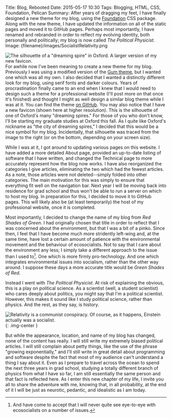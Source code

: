 Title: Blog, Rebooted
Date: 2015-05-17 10:30
Tags: Blogging, HTML, CSS, Foundation, Pelican
Summary: After years of dragging my feet, I have finally designed a new theme for my blog, using the [Foundation](http://foundation.zurb.com/) CSS package. Along with the new theme, I have updated the information on all of the static pages and moved it to GitHub pages. Perhaps most importantly, I have renamed and rebranded in order to reflect my evolving identity, both personally and politically; my blog is now called _The Political Physicist_.
Image: {filename}/images/SocialistRelativity.png

![The silhouette of a "dreaming spire" in Oxford. A larger version of my new favicon.]({filename}/images/spire-smaller.png)
For awhile now I've been meaning to create a new theme for my blog. Previously
I was using a modified version of the
[Gum theme](https://github.com/getpelican/pelican-themes/tree/master/gum), but
I wanted one which was all my own. I also decided that I wanted a distinctly
different look for my blog, using serif fonts and darker colours. Years of
procrastination finally came to an end when I knew that I would need to design
such a theme for a professional website (I'll post more on that once it's
finished) and thought I might as well design a similar blog theme while I was
at it. You can find the theme
[on GitHub](https://github.com/cmacmackin/backdrop-theme).
You may also notice
that I have a new favicon (shown here at higher resolution). This is the
silhouette of one of Oxford's many "dreaming spires." For those of you who
don't know, I'll be starting my graduate studies at Oxford this fall. As I quite
like Oxford's nickname as "the city of dreaming spires," I decided that
this would be a nice symbol for my blog. Incidentally, that silhouette was
traced from the image to the right (or on the bottom, depending on your screen
size).

While I was at it, I got around to updating various pages on this website. I
have added a more detailed About page, provided an up-to-date listing of
software that I have written, and changed the Technical page to more accurately
represent how the blog now works. I have also reorganized the categories I give
articles, eliminating the two which had the fewest articles. As a note, those
articles were not deleted--simply folded into other categories. The main
motivation for this was simply to ensure that everything fit well on the
navigation bar. Next year I will be moving back into residence for grad school
and thus won't be able to run a server on which to host my blog. In preparation
for this, I decided to move it to GitHub pages. This will likely also be (at
least temporarily) the host of my professional website, once it is completed.

Most importantly, I decided to change the name of my blog from _Red Shades of
Green_. I had originally chosen that title in order to reflect that I was
concerned about the environment, but that I was a bit of a pinko. Since then,
I feel that I have become much more stridently left-wing and, at the same time,
have lost a certain amount of patience with the environmental movement and the
behaviour of ecosocialists. Not to say that I care about the environment any
less; I simply take a different approach to the issue than I used to[^1].
One which is more firmly pro-technology. And one which integrates environmental
issues into socialism, rather than the other way around. I suppose these days
a more accurate title would be _Green Shades of Red_.

Instead I went with _The Political Physicist_. At risk of explaining the
obvious, this is a play on political science. As a scientist (well, a student
scientist) who cares deeply about politics, you might say that I'm a political
scientist. However, this makes it sound like I study political science, rather
than physics. And the rest, as they say, is history.


![Relativity is a communist conspiracy. Of course, as it happens, Einstein actually _was_ a socialist.]({filename}/images/SocialistRelativity.png){: .img-center }


But while the appearance, location, and name of my blog has changed, none of the
content has really. I will still write my extremely biased political articles.
I will still complain about petty things, like the use of the phrase "growing
exponentially," and I'll still write in great detail about programming and
software despite the fact that most of my audience can't understand a thing I
say about it. Even as I prepare to travel across the ocean to spend the next
three years in grad school, studying a totally different branch of physics from
what I have so far, I am still essentially the same person and that fact is
reflected here. As I enter this new chapter of my life, I invite you all to
share the adventure with me, knowing that, in all probability, at the end of it
I will be just as neurotic, pedantic, and idealistic as I am today.


[^1]: And have come to accept that I will never quite see eye-to-eye with ecosocialists on a number of issues.
